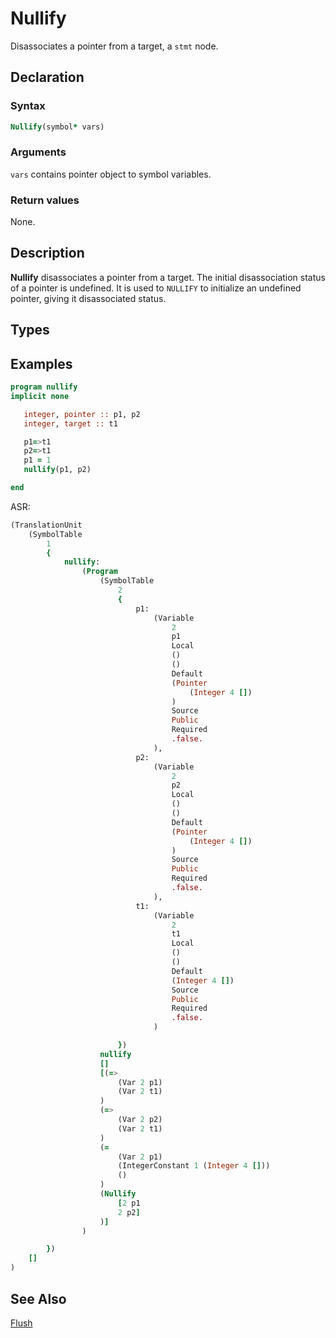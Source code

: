 # Nullify

Disassociates a pointer from a target, a `stmt` node.


## Declaration

### Syntax

```fortran
Nullify(symbol* vars)
```

### Arguments

`vars` contains pointer object to symbol variables.

### Return values

None.

## Description

**Nullify** disassociates a pointer from a target. The initial disassociation
status of a pointer is undefined. It is used to `NULLIFY` to initialize an
undefined pointer, giving it disassociated status. 

## Types


## Examples

```fortran
program nullify
implicit none

   integer, pointer :: p1, p2
   integer, target :: t1

   p1=>t1
   p2=>t1
   p1 = 1
   nullify(p1, p2)

end
```

ASR:

```fortran
(TranslationUnit
    (SymbolTable
        1
        {
            nullify:
                (Program
                    (SymbolTable
                        2
                        {
                            p1:
                                (Variable
                                    2
                                    p1
                                    Local
                                    ()
                                    ()
                                    Default
                                    (Pointer
                                        (Integer 4 [])
                                    )
                                    Source
                                    Public
                                    Required
                                    .false.
                                ),
                            p2:
                                (Variable
                                    2
                                    p2
                                    Local
                                    ()
                                    ()
                                    Default
                                    (Pointer
                                        (Integer 4 [])
                                    )
                                    Source
                                    Public
                                    Required
                                    .false.
                                ),
                            t1:
                                (Variable
                                    2
                                    t1
                                    Local
                                    ()
                                    ()
                                    Default
                                    (Integer 4 [])
                                    Source
                                    Public
                                    Required
                                    .false.
                                )

                        })
                    nullify
                    []
                    [(=>
                        (Var 2 p1)
                        (Var 2 t1)
                    )
                    (=>
                        (Var 2 p2)
                        (Var 2 t1)
                    )
                    (=
                        (Var 2 p1)
                        (IntegerConstant 1 (Integer 4 []))
                        ()
                    )
                    (Nullify
                        [2 p1
                        2 p2]
                    )]
                )

        })
    []
)

```

## See Also

[Flush](flush.md)
